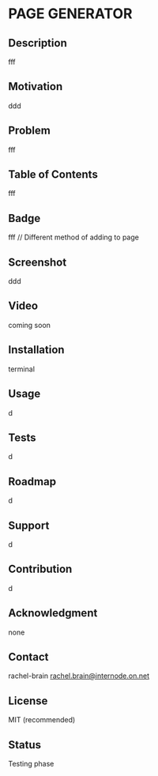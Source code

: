 # PAGE GENERATOR

## Description
fff
    
## Motivation
ddd
    
## Problem
fff
    
## Table of Contents
fff
    
## Badge
fff
// Different method of adding to page
    
## Screenshot
ddd
    
## Video
coming soon
    
## Installation
terminal
    
## Usage
d
    
## Tests
d
    
## Roadmap
d
    
## Support
d
    
## Contribution
d
    
## Acknowledgment
none
    
## Contact
rachel-brain
rachel.brain@internode.on.net
    
## License
 MIT (recommended)
    
## Status
Testing phase
    